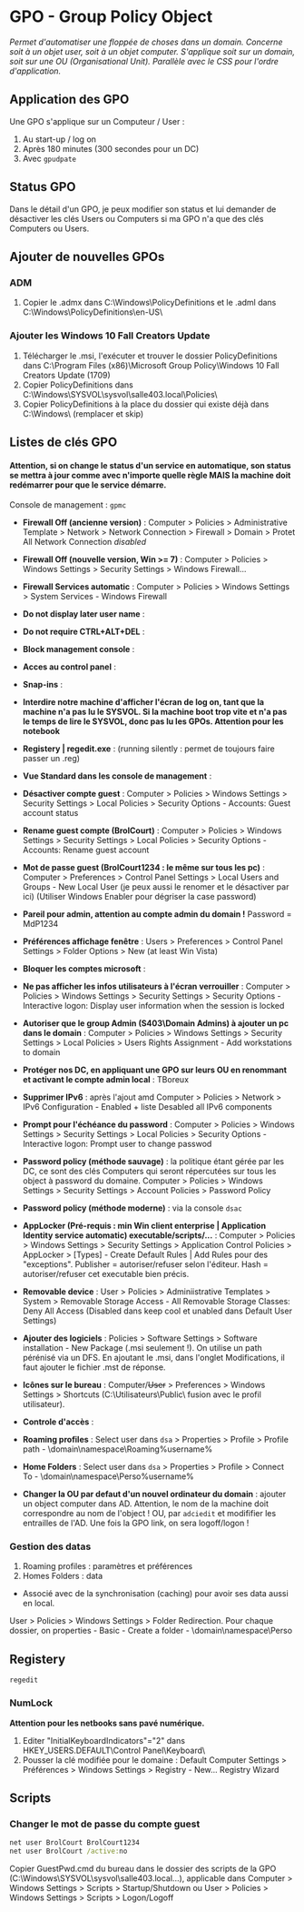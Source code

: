 # GPO - Group Policy Object

*Permet d'automatiser une floppée de choses dans un domain. Concerne soit à un objet user, soit à un objet computer. S'applique soit sur un domain, soit sur une OU (Organisational Unit). Parallèle avec le CSS pour l'ordre d'application.*

## Application des GPO

Une GPO s'applique sur un Computeur / User :
1. Au start-up / log on
2. Après 180 minutes (300 secondes pour un DC)
3. Avec `gpudpate` 

## Status GPO

Dans le détail d'un GPO, je peux modifier son status et lui demander de désactiver les clés Users ou Computers si ma GPO n'a que des clés Computers ou Users.

## Ajouter de nouvelles GPOs

### ADM

1. Copier le .admx dans C:\Windows\PolicyDefinitions et le .adml dans C:\Windows\PolicyDefinitions\en-US\

### Ajouter les Windows 10 Fall Creators Update

1. Télécharger le .msi, l'exécuter et trouver le dossier PolicyDefinitions dans C:\Program Files (x86)\Microsoft Group Policy\Windows 10 Fall Creators Update (1709)
2. Copier PolicyDefinitions dans C:\Windows\SYSVOL\sysvol\salle403.local\Policies\
3. Copier PolicyDefinitions à la place du dossier qui existe déjà dans C:\Windows\ (remplacer et skip)

## Listes de clés GPO

#### Attention, si on change le status d'un service en automatique, son status se mettra à jour comme avec n'importe quelle règle MAIS la machine doit redémarrer pour que le service démarre.

Console de management : `gpmc`

* **Firewall Off (ancienne version)** : Computer > Policies > Administrative Template > Network > Network Connection > Firewall > Domain > Protet All Network Connection *disabled*
* **Firewall Off (nouvelle version, Win >= 7)** : Computer > Policies > Windows Settings > Security Settings > Windows Firewall...
* **Firewall Services automatic** : Computer > Policies > Windows Settings > System Services - Windows Firewall
* **Do not display later user name** :
* **Do not require CTRL+ALT+DEL** :
* **Block management console** :
* **Acces au control panel** :
* **Snap-ins** :
* **Interdire notre machine d'afficher l'écran de log on, tant que la machine n'a pas lu le SYSVOL. Si la machine boot trop vite et n'a pas le temps de lire le SYSVOL, donc pas lu les GPOs. Attention pour les notebook**
* **Registery | regedit.exe** : (running silently : permet de toujours faire passer un .reg)
* **Vue Standard dans les console de management** :
* **Désactiver compte guest** : Computer > Policies > Windows Settings > Security Settings > Local Policies > Security Options - Accounts: Guest account status
* **Rename guest compte (BrolCourt)** : Computer > Policies > Windows Settings > Security Settings > Local Policies > Security Options - Accounts: Rename guest account
* **Mot de passe guest (BrolCourt1234 : le même sur tous les pc)** : Computer > Preferences > Control Panel Settings > Local Users and Groups - New Local User (je peux aussi le renomer et le désactiver par ici) (Utiliser Windows Enabler pour dégriser la case password)
* **Pareil pour admin, attention au compte admin du domain !** Password = MdP1234
* **Préférences affichage fenêtre** : Users > Preferences > Control Panel Settings > Folder Options > New (at least Win Vista)
* **Bloquer les comptes microsoft** :
* **Ne pas afficher les infos utilisateurs à l'écran verrouiller** : Computer > Policies > Windows Settings > Security Settings > Security Options - Interactive logon: Display user information when the session is locked
* **Autoriser que le group Admin (S403\Domain Admins) à ajouter un pc dans le domain** : Computer > Policies > Windows Settings > Security Settings > Local Policies > Users Rights Assignment - Add workstations to domain
* **Protéger nos DC, en appliquant une GPO sur leurs OU en renommant et activant le compte admin local** : TBoreux
* **Supprimer IPv6** : après l'ajout amd Computer > Policies > Network > IPv6 Configuration - Enabled + liste Desabled all IPv6 components
* **Prompt pour l'échéance du password** : Computer > Policies > Windows Settings > Security Settings > Local Policies > Security Options - Interactive logon: Prompt user to change passwod
* **Password policy (méthode sauvage)** : la politique étant gérée par les DC, ce sont des clés Computers qui seront répercutées sur tous les object à password du domaine. Computer > Policies > Windows Settings > Security Settings > Account Policies > Password Policy
* **Password policy (méthode moderne)** : via la console `dsac`
* **AppLocker (Pré-requis : min Win client enterprise | Application Identity service automatic) executable/scripts/...** : Computer > Policies > Windows Settings > Security Settings > Application Control Policies > AppLocker > [Types] - Create Default Rules | Add Rules pour des "exceptions". Publisher = autoriser/refuser selon l'éditeur. Hash = autoriser/refuser cet executable bien précis.
* **Removable device** : User > Policies > Adminiistrative Templates > System > Removable Storage Access - All Removable Storage Classes: Deny All Access (Disabled dans keep cool et unabled dans Default User Settings)
* **Ajouter des logiciels** : Policies > Software Settings > Software installation - New Package (.msi seulement !). On utilise un path pérénisé via un DFS. En ajoutant le .msi, dans l'onglet Modifications, il faut ajouter le fichier .mst de réponse.
* **Icônes sur le bureau** : Computer/~~User~~ > Preferences > Windows Settings > Shortcuts (C:\Utilisateurs\Public\ fusion avec le profil utilisateur).
* **Controle d'accès** : 
* **Roaming profiles** : Select user dans `dsa` > Properties > Profile > Profile path - \\domain\namespace\Roaming\%username%
* **Home Folders** : Select user dans `dsa` > Properties > Profile > Connect To - \\domain\namespace\Perso\%username%

* **Changer la OU par defaut d'un nouvel ordinateur du domain** : ajouter un object computer dans AD. Attention, le nom de la machine doit correspondre au nom de l'object ! OU, par `adciedit` et modififier les entrailles de l'AD. Une fois la GPO link, on sera logoff/logon !


### Gestion des datas

1. Roaming profiles : paramètres et préférences
2. Homes Folders : data
  * Associé avec de la synchronisation (caching) pour avoir ses data aussi en local.

User > Policies > Windows Settings > Folder Redirection. Pour chaque dossier, on properties - Basic - Create a folder - \\domain\namespace\Perso

## Registery

`regedit`

### NumLock

**Attention pour les netbooks sans pavé numérique.**

1. Editer "InitialKeyboardIndicators"="2" dans HKEY_USERS\.DEFAULT\Control Panel\Keyboard\
2. Pousser la clé modifiée pour le domaine : Default Computer Settings > Préférences > Windows Settings > Registry - New... Registry Wizard

## Scripts

### Changer le mot de passe du compte guest

```cmd
net user BrolCourt BrolCourt1234
net user BrolCourt /active:no
```

Copier GuestPwd.cmd du bureau dans le dossier des scripts de la GPO (C:\Windows\SYSVOL\sysvol\salle403.local\...), applicable dans Computer > Windows Settings > Scripts > Startup/Shutdown ou User > Policies > Windows Settings > Scripts > Logon/Logoff
